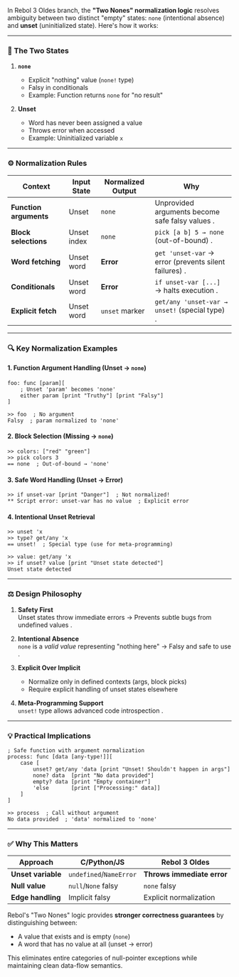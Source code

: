 In Rebol 3 Oldes branch, the **"Two Nones" normalization logic** resolves ambiguity between two distinct "empty" states: `none` (intentional absence) and **unset** (uninitialized state). Here's how it works:

---

### 🧩 The Two States
1. **`none`**  
   - Explicit "nothing" value (`none!` type)  
   - Falsy in conditionals  
   - Example: Function returns `none` for "no result"  

2. **Unset**  
   - Word has never been assigned a value  
   - Throws error when accessed  
   - Example: Uninitialized variable `x`  

---

### ⚙️ Normalization Rules
| Context                  | Input State | Normalized Output | Why                                                                 |
|--------------------------|-------------|-------------------|---------------------------------------------------------------------|
| **Function arguments**   | Unset       | `none`            | Unprovided arguments become safe falsy values .                     |
| **Block selections**     | Unset index | `none`            | `pick [a b] 5 → none` (out-of-bound) .                             |
| **Word fetching**        | Unset word  | **Error**         | `get 'unset-var` → error (prevents silent failures) .               |
| **Conditionals**         | Unset word  | **Error**         | `if unset-var [...]` → halts execution .                            |
| **Explicit fetch**       | Unset word  | `unset` marker    | `get/any 'unset-var → unset!` (special type) .                      |

---

### 🔍 Key Normalization Examples
#### 1. Function Argument Handling (Unset → `none`)
```rebol
foo: func [param][
    ; Unset 'param' becomes 'none'
    either param [print "Truthy"] [print "Falsy"]
]

>> foo  ; No argument
Falsy  ; param normalized to 'none'
```

#### 2. Block Selection (Missing → `none`)
```rebol
>> colors: ["red" "green"]
>> pick colors 3
== none  ; Out-of-bound → 'none'
```

#### 3. Safe Word Handling (Unset → Error)
```rebol
>> if unset-var [print "Danger"]  ; Not normalized!
** Script error: unset-var has no value  ; Explicit error
```

#### 4. Intentional Unset Retrieval
```rebol
>> unset 'x
>> type? get/any 'x
== unset!  ; Special type (use for meta-programming)

>> value: get/any 'x
>> if unset? value [print "Unset state detected"]
Unset state detected
```

---

### ⚖️ Design Philosophy
1. **Safety First**  
   Unset states throw immediate errors → Prevents subtle bugs from undefined values .

2. **Intentional Absence**  
   `none` is a *valid value* representing "nothing here" → Falsy and safe to use .

3. **Explicit Over Implicit**  
   - Normalize only in defined contexts (args, block picks)  
   - Require explicit handling of unset states elsewhere  

4. **Meta-Programming Support**  
   `unset!` type allows advanced code introspection .

---

### 💡 Practical Implications
```rebol
; Safe function with argument normalization
process: func [data [any-type!]][
    case [
        unset? get/any 'data [print "Unset! Shouldn't happen in args"]  
        none? data  [print "No data provided"]
        empty? data [print "Empty container"]
        'else       [print ["Processing:" data]]
    ]
]

>> process  ; Call without argument
No data provided  ; 'data' normalized to 'none'
```

---

### ✅ Why This Matters
| Approach          | C/Python/JS          | Rebol 3 Oldes             |
|-------------------|----------------------|---------------------------|
| **Unset variable** | `undefined`/`NameError` | **Throws immediate error** |
| **Null value**    | `null`/`None` falsy  | `none` falsy              |
| **Edge handling** | Implicit falsy       | Explicit normalization    |

Rebol's "Two Nones" logic provides **stronger correctness guarantees** by distinguishing between:  
- A value that exists and is empty (`none`)  
- A word that has no value at all (unset → error)  

This eliminates entire categories of null-pointer exceptions while maintaining clean data-flow semantics.
